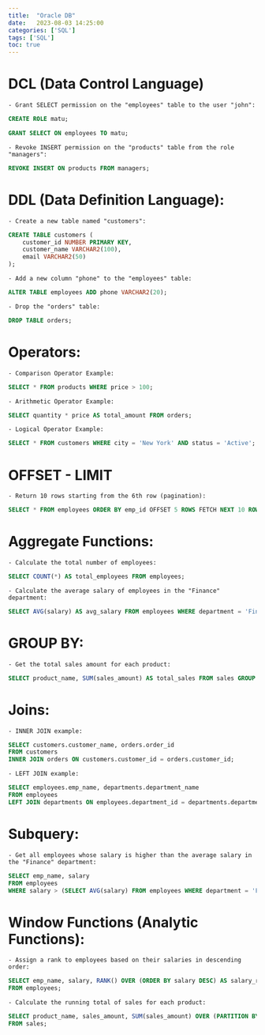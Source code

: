 ```yaml
---
title:  "Oracle DB"
date:   2023-08-03 14:25:00
categories: ['SQL']
tags: ['SQL']
toc: true
---
```



# DCL (Data Control Language)
    - Grant SELECT permission on the "employees" table to the user "john":
   ```sql
   CREATE ROLE matu;

   GRANT SELECT ON employees TO matu;
   ```
    - Revoke INSERT permission on the "products" table from the role "managers":
   ```sql
   REVOKE INSERT ON products FROM managers;
   ```

# DDL (Data Definition Language):
    - Create a new table named "customers":
   ```sql
   CREATE TABLE customers (
       customer_id NUMBER PRIMARY KEY,
       customer_name VARCHAR2(100),
       email VARCHAR2(50)
   );
   ```
    - Add a new column "phone" to the "employees" table:
   ```sql
   ALTER TABLE employees ADD phone VARCHAR2(20);
   ```
    - Drop the "orders" table:
   ```sql
   DROP TABLE orders;
   ```

# Operators:
    - Comparison Operator Example:
   ```sql
   SELECT * FROM products WHERE price > 100;
   ```
    - Arithmetic Operator Example:
   ```sql
   SELECT quantity * price AS total_amount FROM orders;
   ```
    - Logical Operator Example:
   ```sql
   SELECT * FROM customers WHERE city = 'New York' AND status = 'Active';
   ```

# OFFSET - LIMIT
    - Return 10 rows starting from the 6th row (pagination):
   ```sql
   SELECT * FROM employees ORDER BY emp_id OFFSET 5 ROWS FETCH NEXT 10 ROWS ONLY;
   ```

# Aggregate Functions:
    - Calculate the total number of employees:
   ```sql
   SELECT COUNT(*) AS total_employees FROM employees;
   ```
    - Calculate the average salary of employees in the "Finance" department:
   ```sql
   SELECT AVG(salary) AS avg_salary FROM employees WHERE department = 'Finance';
   ```

# GROUP BY:
    - Get the total sales amount for each product:
   ```sql
   SELECT product_name, SUM(sales_amount) AS total_sales FROM sales GROUP BY product_name;
   ```

# Joins:
    - INNER JOIN example:
   ```sql
   SELECT customers.customer_name, orders.order_id
   FROM customers
   INNER JOIN orders ON customers.customer_id = orders.customer_id;
   ```
    - LEFT JOIN example:
   ```sql
   SELECT employees.emp_name, departments.department_name
   FROM employees
   LEFT JOIN departments ON employees.department_id = departments.department_id;
   ```

# Subquery:
    - Get all employees whose salary is higher than the average salary in the "Finance" department:
   ```sql
   SELECT emp_name, salary
   FROM employees
   WHERE salary > (SELECT AVG(salary) FROM employees WHERE department = 'Finance');
   ```

# Window Functions (Analytic Functions):
    - Assign a rank to employees based on their salaries in descending order:
   ```sql
   SELECT emp_name, salary, RANK() OVER (ORDER BY salary DESC) AS salary_rank
   FROM employees;
   ```
    - Calculate the running total of sales for each product:
   ```sql
   SELECT product_name, sales_amount, SUM(sales_amount) OVER (PARTITION BY product_name ORDER BY sales_date) AS running_total
   FROM sales;
   ```

